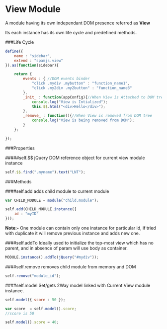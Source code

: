 # View Module


A module having its own independant DOM presence referred as **View**

Its each instance has its own life cycle and predefined methods.

###Life Cycle
```javascript
define({
    name : "sidebar",
    extend : "spamjs.view"
}).as(function(sidebar){

    return {
        events : { //DOM events binder
            "click .mydiv .mybutton" : "function_name1",
            "click .my2div .my2button" : "function_name3"
        },
        _init_ : function(appConfig){//When View is Attached to DOM tree
            console.log("View is Intialized");
            this.$$.html("<div>Hello</div>");
        },
        _remove_ : function(){//When View is removed from DOM tree
            console.log("View is being removed from DOM");
        }
    };

});
```

###Properties

#####self.$$
jQuery DOM reference object for current view module instance
```javascript
self.$$.find(".myname").text("LNT");

```


###Methods

####self.add
adds child module to current module
```javascript
var CHILD_MODULE = module("child.module");

self.add(CHILD_MODULE.instance({
    id : "myID"
}));

```
**Note:-** One module can contain only one instance for particular id, if tried with duplicate it will remove previous instance and adds new one.

####self.addTo
Ideally used to initialize the top-most view which has no parent, and in absence of param will use body as container.
```javascript
MODULE.instance().addTo(jQuery("#mydiv"));
```

####self.remove
removes child module from memory and DOM
```javascript
self.remove("module_id");
```

####self.model
Set/gets 2Way model linked with Current View module instance.
```javascript
self.model({ score : 50 });

var score  = self.model().score;
//score is 50

self.model().score = 40;

```








